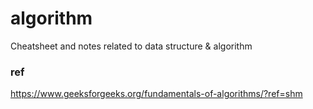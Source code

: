 # algorithm
Cheatsheet and notes related to data structure & algorithm


### ref
https://www.geeksforgeeks.org/fundamentals-of-algorithms/?ref=shm
